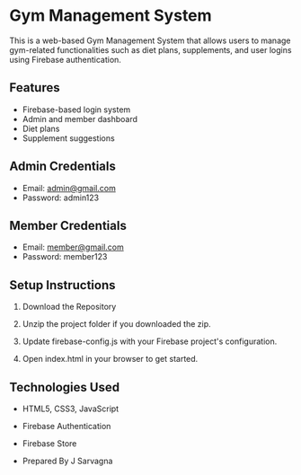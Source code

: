 # Gym Management System

This is a web-based Gym Management System that allows users to manage gym-related functionalities such as diet plans, supplements, and user logins using Firebase authentication.

## Features

* Firebase-based login system
* Admin and member dashboard
* Diet plans 
* Supplement suggestions

## Admin Credentials

* Email: [admin@gmail.com](mailto:admin@gmail.com)
* Password: admin123

## Member Credentials

* Email: [member@gmail.com](mailto:member@gmail.com)
* Password: member123

## Setup Instructions

1. Download the Repository
  
2. Unzip the project folder if you downloaded the zip.

3. Update firebase-config.js with your Firebase project's configuration.

4. Open index.html in your browser to get started.

## Technologies Used

* HTML5, CSS3, JavaScript
* Firebase Authentication
* Firebase Store
  
* Prepared By J Sarvagna
